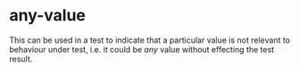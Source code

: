 any-value
=========

This can be used in a test to indicate that a particular value is not relevant to behaviour under test, i.e. it could be *any* value without effecting the test result.
